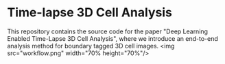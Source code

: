 # Time-lapse 3D Cell Analysis
This repository contains the source code for the paper "Deep Learning Enabled Time-Lapse 3D Cell Analysis", where we introduce an end-to-end analysis method for boundary tagged 3D cell images.
<a>
    <img src="workflow.png" width="70% height="70%"/>
</a>

